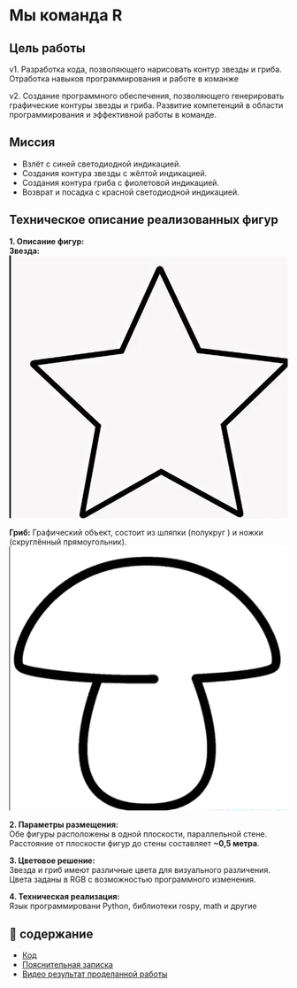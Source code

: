 # Мы команда R 

## Цель  работы
v1. Разработка кода, позволяющего нарисовать контур звезды и гриба. Отработка навыков программирования и работе в команже

v2. Создание программного обеспечения, позволяющего генерировать графические контуры звезды и гриба. Развитие компетенций в области программирования и эффективной работы в команде.

## Миссия 
* Взлёт с синей светодиодной индикацией.
* Создания контура звезды с жёлтой индикацией.
* Создания контура гриба с фиолетовой индикацией.
* Возврат и посадка с красной светодиодной индикацией.


## Техническое описание реализованных фигур  

**1. Описание фигур:**  
 **Звезда:**
 ![Описание изображения](images/1.png)
 
**Гриб:** Графический объект, состоит из шляпки (полукруг ) и ножки (скруглённый прямоугольник).  
![Описание изображения](images/2.png)

**2. Параметры размещения:**  
 Обе фигуры расположены в одной плоскости, параллельной стене.  
Расстояние от плоскости фигур до стены составляет **~0,5 метра**.

**3. Цветовое решение:**  
Звезда и гриб имеют различные цвета для визуального различения.  
Цвета заданы в RGB с возможностью программного изменения.  

**4. Техническая реализация:**  
 Язык программировани Python, библиотеки rospy, math и другие




## 📖 содержание
  
* [Код ](https://github.com/Muha-bz/Cyber-AI-drone/blob/main/Cyber_AI/programm_Copter.py)
* [Пояснительная записка](https://github.com/Muha-bz/Cyber-AI-drone/blob/main/Cyber_AI/Пояснительная%20записка.docx)
* [Видео результат проделанной работы](https://disk.yandex.ru/i/mKpjEilXAF9ebw)
